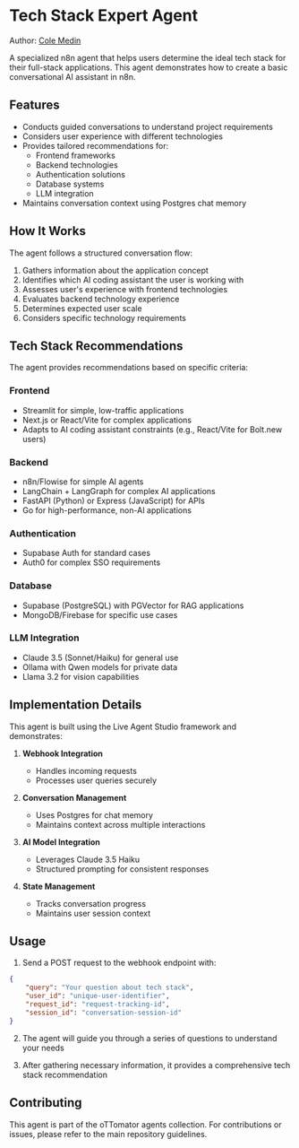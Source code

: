 # Tech Stack Expert Agent

Author: [Cole Medin](https://www.youtube.com/@ColeMedin)

A specialized n8n agent that helps users determine the ideal tech stack for their full-stack applications. This agent demonstrates how to create a basic conversational AI assistant in n8n.

## Features

- Conducts guided conversations to understand project requirements
- Considers user experience with different technologies
- Provides tailored recommendations for:
  - Frontend frameworks
  - Backend technologies
  - Authentication solutions
  - Database systems
  - LLM integration
- Maintains conversation context using Postgres chat memory

## How It Works

The agent follows a structured conversation flow:

1. Gathers information about the application concept
2. Identifies which AI coding assistant the user is working with
3. Assesses user's experience with frontend technologies
4. Evaluates backend technology experience
5. Determines expected user scale
6. Considers specific technology requirements

## Tech Stack Recommendations

The agent provides recommendations based on specific criteria:

### Frontend
- Streamlit for simple, low-traffic applications
- Next.js or React/Vite for complex applications
- Adapts to AI coding assistant constraints (e.g., React/Vite for Bolt.new users)

### Backend
- n8n/Flowise for simple AI agents
- LangChain + LangGraph for complex AI applications
- FastAPI (Python) or Express (JavaScript) for APIs
- Go for high-performance, non-AI applications

### Authentication
- Supabase Auth for standard cases
- Auth0 for complex SSO requirements

### Database
- Supabase (PostgreSQL) with PGVector for RAG applications
- MongoDB/Firebase for specific use cases

### LLM Integration
- Claude 3.5 (Sonnet/Haiku) for general use
- Ollama with Qwen models for private data
- Llama 3.2 for vision capabilities

## Implementation Details

This agent is built using the Live Agent Studio framework and demonstrates:

1. **Webhook Integration**
   - Handles incoming requests
   - Processes user queries securely

2. **Conversation Management**
   - Uses Postgres for chat memory
   - Maintains context across multiple interactions

3. **AI Model Integration**
   - Leverages Claude 3.5 Haiku
   - Structured prompting for consistent responses

4. **State Management**
   - Tracks conversation progress
   - Maintains user session context

## Usage

1. Send a POST request to the webhook endpoint with:
```json
{
    "query": "Your question about tech stack",
    "user_id": "unique-user-identifier",
    "request_id": "request-tracking-id",
    "session_id": "conversation-session-id"
}
```

2. The agent will guide you through a series of questions to understand your needs

3. After gathering necessary information, it provides a comprehensive tech stack recommendation

## Contributing

This agent is part of the oTTomator agents collection. For contributions or issues, please refer to the main repository guidelines.
